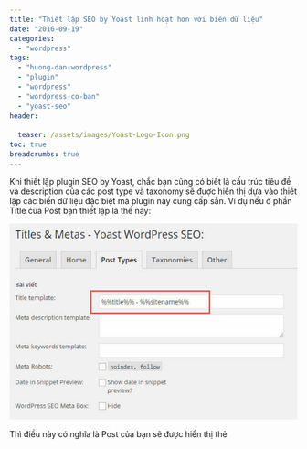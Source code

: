 ```yaml
---
title: "Thiết lập SEO by Yoast linh hoạt hơn với biến dữ liệu"
date: "2016-09-19"
categories: 
  - "wordpress"
tags: 
  - "huong-dan-wordpress"
  - "plugin"
  - "wordpress"
  - "wordpress-co-ban"
  - "yoast-seo"
header:
  
  teaser: /assets/images/Yoast-Logo-Icon.png
toc: true
breadcrumbs: true
---
```


Khi thiết lập plugin SEO by Yoast, chắc bạn cũng có biết là cấu trúc tiêu đề và description của các post type và taxonomy sẽ được hiển thị dựa vào thiết lập các biến dữ liệu đặc biệt mà plugin này cung cấp sẵn. Ví dụ nếu ở phần Title của Post bạn thiết lập là thế này:

![yoast-variables](/assets/images/yoast-variables.jpg)

Thì điều này có nghĩa là Post của bạn sẽ được hiển thị thẻ <title> với cấu trúc “_Tên của post – Tên website_” ở mặc định. Vậy chúng ta có thể gọi, %%title%% là biến dữ liệu để in tiêu đề của post type và biến`%%sitename%%` để in tên của website. Các biến này đều được nằm trong giữa 4 ký tự phần trăm (%).

Lưu ý rằng, title chỉ hiển thị theo cấu trúc này nếu bạn không đánh dấu vào mục “**Force rewrite titles**” ở **SEO-> Titles & Metas -> General**. Còn nếu đánh dấu vào, nó sẽ hiển thị những gì mà bạn đã nhập trong phần thiết lập SEO Title trong mỗi post type hoặc taxonomy.

Vậy thì ngoài hai biến ví dụ ở trên, Yoast còn có biến nào nữa để giúp chúng ta có thể hiển thị title và description linh hoạt hơn? Rất nhiều nhé, mà ở bài này mình sẽ liệt kê ra toàn bộ các biến dữ liệu mà hiện tại plugin WordPress SEO by Yoast đang hỗ trợ.

### Các biến dữ liệu cơ bản

Các biến dữ liệu cơ bản của plugin WordPress SEO by Yoast là những biến dễ sử dụng và cũng thường xuyên được sử dụng nhất.

<table><tbody><tr><th>Tên biến</th><td><strong>Giải thích</strong></td></tr><tr><th>%%date%%</th><td>Hiển thị ngày tháng đăng post/page.</td></tr><tr><th>%%title%%</th><td>Hiển thị tiêu đề của post/page.</td></tr><tr><th>%%sitename%%</th><td>Hiển thị tên website.</td></tr><tr><th>%%sitedesc%%</th><td>Hiển thị mô tả của website thiết lập trong Settings -&gt; General.</td></tr><tr><th>%%excerpt%%</th><td>Hiển thị excerpt của post/page.</td></tr><tr><th>%%excerpt_only%%</th><td>Hiển thị excerpt của post/page nhưng không tự tạo ra nếu không có.</td></tr><tr><th>%%tag%%</th><td>Hiển thị tên (các) tag của post.</td></tr><tr><th>%%category%%</th><td>Hiển thị tên (các) category của post.</td></tr><tr><th>%%category_description%%</th><td>Hiển thị mô tả của category.</td></tr><tr><th>%%tag_description%%</th><td>Hiển thị mô tả của tag.</td></tr><tr><th>%%term_description%%</th><td>Hiển thị mô tả của một term ((Term ở đây bạn có thể hiểu là một đối tượng trong một taxonomy. Ví dụ trong category bạn có category tên A, và A đó chính là term của category)) trong một taxonomy mà post đang sử dụng.</td></tr><tr><th>%%term_title%%</th><td>Hiển thị tiêu đề của term mà post đang sử dụng.</td></tr><tr><th>%%searchphrase%%</th><td>Hiển thị từ khóa tìm kiếm mà người dùng đang tìm.</td></tr><tr><th>%%sep%%</th><td>Hiển thị ký tự phân cách mà bạn có thể thiết lập trong SEO -&gt; Titles &amp; Metas -&gt; General.</td></tr></tbody></table>

### Các biến dữ liệu nâng cao

Nếu các biến ở trên không đủ nhu cầu của bạn thì bạn có thể sử dụng các biến dưới đây. Đặc biệt là nếu bạn làm việc với custom taxonomy và custom post type sẽ thấy nó có hiệu quả hơn.

<table><tbody><tr><th><strong>Tên biến</strong></th><td><strong>Giải thích</strong></td></tr><tr><th>%%pt_single%%</th><td>Hiển thị Single Label của post type</td></tr><tr><th>%%pt_plural%%</th><td>Hiển thị Singular Label của post type</td></tr><tr><th>%%modified%%</th><td>Hiển thị thời gian cập nhật lần cuối cùng của post type</td></tr><tr><th>%%id%%</th><td>Hiển thị ID của post hiện tại</td></tr><tr><th>%%name%%</th><td>Hiển thị tên tác giả của post</td></tr><tr><th>%%userid%%</th><td>Hiển thị ID tác giả giả của post</td></tr><tr><th>%%currenttime%%</th><td>Hiển thị giờ hiện tại</td></tr><tr><th>%%currentdate%%</th><td>Hiển thị ngày tháng năm hiện tại</td></tr><tr><th>%%currentday%%</th><td>Hiển thị ngày hôm nay</td></tr><tr><th>%%currentmonth%%</th><td>Hiển thị tháng hiện tại</td></tr><tr><th>%%currentyear%%</th><td>Hiển thị năm hiện tại</td></tr><tr><th>%%page%%</th><td>Hiển thị số trang hiện tại (kiểu Trang 2/10)</td></tr><tr><th>%%pagetotal%%</th><td>Hiển thị tổng số trang</td></tr><tr><th>%%pagenumber%%</th><td>Hiển thị số trang hiện tại</td></tr><tr><th>%%caption%%</th><td>Hiển thị caption của tập tin media đính kèm</td></tr><tr><th>%%focuskw%%</th><td>Hiển thị từ khóa đang focus vào bài</td></tr><tr><th>%%term404%%</th><td>Hiển thị slug của trang 404</td></tr><tr><th>%%cf_&lt;custom-field-name&gt;%%</th><td>Hiển thị giá trị của một custom post field đang sử dụng trong post. Ví dụ: %%cf_tinhthanh%%</td></tr><tr><th>%%ct_&lt;custom-tax-name&gt;%%</th><td>Hiển thị term của custom taxonomy.</td></tr><tr><th>%%ct_desc_&lt;custom-tax-name&gt;%%</th><td>Hiển thị description của custom taxonomy.</td></tr></tbody></table>

Thật tuyệt vời phải không nào. Bây giờ bạn có thể áp dụng các giá trị này vào việc tối ưu SEO cho website với plugin WordPress SEO by Yoast cho phù hợp nhất với nhu cầu của bạn nhé.

Nguồn: Thạch phạm Blog
